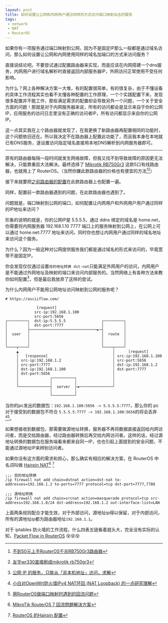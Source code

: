 ```yaml
---
layout: post
title: 如何设置让公网和内网用户通过同样的方式访问端口映射出去的服务
tags:
 - network
 - NAT
 - RouterOS
---
```


如果你有一项服务通过端口映射到公网，因为不是固定IP那么一般都是通过域名访问，那么如何设置让公网和内网使用同样的域名加端口的方式来访问服务？

直接说结论吧。不要尝试通过配置路由器来实现，而是应该在内网搭建一个dns服务，内网用户进行域名解析时直接返回内部服务器IP，外网访问正常使用不受任何影响。

为什么？网上各种解决方案一大堆，有的配置很简单，有的很复杂，由于不懂设备的具体工作流程其实也看不太懂各种配置的工作原理，一个个实践配置下来，发现很多配置并不能工作，那些满足需求的配置却会导致另外一个问题，一个关于安全方面的问题！那就是对于内网服务器来说，所有的访问都会是显示来自于你的公网IP，应用服务的访问日志里没有正确的访问者IP，所有访问都显示来自你的公网IP。

这一点其实我在上个路由器就发现了，在我更换了新路由器再配置相同的功能时，这个问题依旧还在。所以我决定不在路由器上配置此功能了，而且我本身在本地就已有DNS服务，遂设置访问指定域名直接用本地DNS解析到内网服务器即可。

* * *

原有的路由器每隔一段时间就发生网络故障，但我又找不到导致故障的原因更无法解决，只能靠重启大法解决。最终选择了 [Mikrotik RB750Gr3](https://mikrotik.com/product/RB750Gr3) 这款5口有线路由器，也就用上了 RouterOS。（当然你嫌此款路由器的价格也有便宜的方法[^1][^2]）

接下来就要把[之前路由器的配置](https://blog.xavierskip.com/2023-02-19-nat-config/)在此款路由器上也配置一遍。

同样，配置前一款路由器遇到的问题，在此款路由器也遇到了。

问题就是，端口映射到公网的端口，如何配置让内网用户和外网用户用户通过同样的IP地址来访问？

形象的说明的就是，你的公网IP是 5.5.5.5，通过 ddns 绑定的域名是 home.net，你需要将内网服务器 192.168.1.10  7777 端口上的服务映射到公网上，在公网上可以通过 home.net:7777 地址来访问，同时你也想让内网用户通过同样的域名地址来访问这个服务。

为什么？因为一般这种对公网提供服务我们都是通过域名的形式来访问的，毕竟宽带不是固定IP。 

你会发现仅仅通过设置`目的地址转换 dst-nat`只能满足外网用户的访问，内网用户是不能通过外网地址及映射的端口来访问内部服务的。当然网络上有各种方法来教你如何配置[^3]，但是最后我放弃了这样的尝试。

为什么内网用户不能用公网地址访问映射到公网的服务呢？

```
# https://asciiflow.com/

              [request]                                                    
             src-ip:192.168.1.100                                          
             src-port:5656                                                 
┌─────────┐  dst-ip:5.5.5.5                ┌─────────┐                   
│         │  dst-port:7777                 │         │                   
│         ├──────────────────────────────►─┤         │                   
│  user   │                                │  route  │                   
│         │                                │         │                   
│         │                                │         │                   
└────┬────┘                                └────┬────┘                   
     ▲                                          │      [request]         
     │   [response]                             │ src-ip:192.168.1.100   
     │ src-ip:192.168.1.2                       │ src-port:5656          
     │ src-port:7777                            │ dst-ip:192.168.1.2     
     │ dst-ip:192.168.1.100                     │ dst-port:7777          
     │ dst-port:5656                            │                        
     │              ┌──────────┐                │                        
     │              │          │                │                        
     └──────────────┤  server  ├◄───────────────┘                        
                    │          │                                           
                    └──────────┘                                           
```

当你的pc发出的数据包：`192.168.1.100:5656 -> 5.5.5.5:7777`，那么你的 pc 对于接受到的数据包不符合 `5.5.5.5:7777 -> 192.168.1.100:5656`的将会丢弃[^4][^5]。

如果想接收到数据包，那需要做源地址转换，服务器不再将数据直接返回给内网访问者，而是交给路由器，经过路由器转换后再交给内网访问者。这样的话，经过源地址转换的数据包在服务端看来都来自同一IP，也也引起上面提到的安全问题，不能通过源地址IP来辨别访问者。

如果你没有这方面的需求和担心，那么确实有相应的解决方案，在 RouterOS 中名词叫做 [Hairpin NAT](https://help.mikrotik.com/docs/spaces/ROS/pages/3211299/NAT#NAT-HairpinNAT)[^6] [^7]

```
;;; 目的地址转换
/ip firewall nat add chain=dstnat action=dst-nat to-addresses=192.168.1.2 to-ports=7777 protocol=tcp dst-port=7777,7788 

;;; 源地址转换
/ip firewall nat add chain=srcnat action=masquerade protocol=tcp src-address=192.168.1.0/24 dst-address=192.168.1.2 out-interface-list=LAN
```

上面两条规则配合才能生效，对于外部访问，源地址ip得以保留，对于内部访问，所有的源地址ip都为路由器地址`192.168.1.1`。

对于 iptables 防火墙的工作流程，什么四表五链看着就头大，完全没有实际的认知，[Packet Flow in RouterOS](https://help.mikrotik.com/docs/spaces/ROS/pages/328227/Packet+Flow+in+RouterOS) 😵😵😵


[^1]:[不到50元上手RouterOS千兆RB750Gr3路由器](https://huwencai.com/2023/03/bu-dao-yuan-shang-shou-routeros-qian-zhao-rbgr-lu-you-qi/)
[^2]:[友华wr330直接刷成mikrotik rb750gr3](https://www.right.com.cn/forum/thread-5303754-1-1.html)
[^3]:[公网 IP 的服务，只能从「非本机地址」访问，求解](https://v2ex.com/t/936873)
[^4]:[小白对OpenWrt防火墙IPv4 NAT环回 (NAT Loopback) 的一点研究理解](https://www.right.com.cn/forum/thread-8203412-1-1.html)
[^5]:[用RouterOS做端口映射时遇到的回流问题](https://huwencai.com/2023/04/yong-routeros-zuo-duan-kou-ying-she-shi-yu-dao-de-hui-liu/)
[^6]:[MikroTik RouterOS 7 回流問題解決方案](https://kingtam.win/archives/hairpin.html)
[^7]:[RouterOS 的Hairpin 配置](http://blog.kdolph.in/1659)


